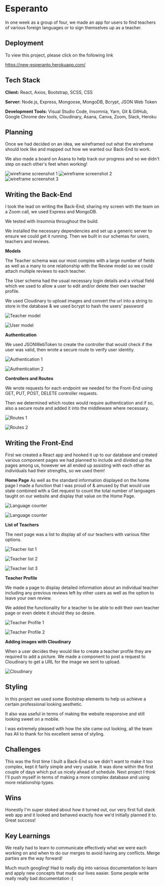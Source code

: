 
# Esperanto

In one week as a group of four, we made an app for users to find teachers of various foreign languages or to sign themselves up as a teacher.


## Deployment

To view this project, please click on the following link

https://new-esperanto.herokuapp.com/
## Tech Stack

**Client:** React, Axios, Bootstrap, SCSS, CSS 

**Server:** Node.js, Express, Mongoose, MongoDB, Bcrypt, JSON Web Token

**Development Tools:** Visual Studio Code, Insomnia, Yarn, Git & GitHub, Google Chrome dev tools, Cloudinary, Asana, Canva, Zoom, Slack, Heroku


## Planning

Once we had decided on an idea, we wireframed out what the wireframe should look like and mapped out how we wanted our Back-End to work.

We also made a board on Asana to help track our progress and so we didn't step on each other's feet when working!

![wireframe screenshot 1](https://i.postimg.cc/Kjmy5yrK/plan2.png)
![wireframe screenshot 2](https://i.postimg.cc/VsFwkdmX/plan3.png)
![wireframe screenshot 3](https://i.postimg.cc/5ypW7kns/plan4.png)
## Writing the Back-End

I took the lead on writing the Back-End; sharing my screen with the team on a Zoom call, we used Express and MongoDB.

We tested with Insomnia throughout the build.

We installed the necessary dependencies and set up a generic server to ensure we could get it running. Then we built in our schemas for users, teachers and reviews.

**Models**

The Teacher schema was our most complex with a large number of fields as well as a many to one relationship with the Review model so we could attach multiple reviews to each teacher.

The User schema had the usual necessary login details and a virtual field which we used to allow a user to edit and/or delete their own teacher profile. 

We used Cloudinary to upload images and convert the url into a string to store in the database & we used bcrypt to hash the users' password

![Teacher model](https://i.postimg.cc/nVmyXMx3/teacher-model.png)

![User model](https://i.postimg.cc/W15KBkm1/user-model.png)

**Authentication**

We used JSONWebToken to create the controller that would check if the user was valid, then wrote a secure route to verify user identity.

![Authentication 1](https://i.postimg.cc/L8vKm7SR/authentication1.png)

![Authentication 2](https://i.postimg.cc/wBbCmm3G/authentication2.png)

**Controllers and Routes**

We wrote requests for each endpoint we needed for the Front-End using GET, PUT, POST, DELETE controller requests.

Then we determined which routes would require authentication and if so, also a secure route and added it into the middleware where necessary.

![Routes 1](https://i.postimg.cc/sDRt7yDs/routes1.png)


![Routes 2](https://i.postimg.cc/sx5qqHmk/routes2.png)

## Writing the Front-End

First we created a React app and hooked it up to our database and created various component pages we had planned to include and divided up the pages among us, however we all ended up assisting with each other as individuals had their strengths, so we used them!

**Home Page** 
As well as the standard information displayed on the home page I made a function that I was proud of & amused by that would use state combined with a Get request to count the total number of languages taught on our website and display that value on the Home Page.

![Language counter](https://i.postimg.cc/hGjFvr4m/countlanguages1.png)

![Language counter](https://i.postimg.cc/SN7HG5J8/countlanguages2.png)

**List of Teachers**

The next page was a list to display all of our teachers with various filter options.

![Teacher list 1](https://i.postimg.cc/MTCgsJ70/teacherlist1.png)

![Teacher list 2](https://i.postimg.cc/CKdtSxJH/teacherlist2.png)

![Teacher list 3](https://i.postimg.cc/QCZnQkD0/teacherlist3.png)

**Teacher Profile**

We made a page to display detailed information about an individual teacher including any previous reviews left by other users as well as the option to leave your own review.

We added the functionality for a teacher to be able to edit their own teacher page or even delete it should they so desire.

![Teacher Profile 1](https://i.postimg.cc/FHr8CZL6/teacherpage1.png)

![Teacher Profile 2](https://i.postimg.cc/bJtBSV7Z/teacherpage2.png)

**Adding images with Cloudinary**

When a user decides they would like to create a teacher profile they are required to add a picture. We made a component to post a request to Cloudinary to get a URL for the image we sent to upload.

![Cloudinary](https://i.postimg.cc/hjzHbtdP/cloudinary.png)

## Styling

In this project we used some Bootstrap elements to help us achieve a certain professional looking aesthetic.

It also was useful in terms of making the website responsive and still looking sweet on a mobile. 

I was extremely pleased with how the site came out looking, all the team has Ali to thank for his excellent sense of styling.

## Challenges

This was the first time I built a Back-End so we didn't want to make it too complex, kept it fairly simple and very usable. It was done within the first couple of days which put us nicely ahead of schedule. Next project I think I'll push myself in terms of making a more complex database and using more relationship types.

## Wins

Honestly I'm super stoked about how it turned out, our very first full stack web app and it looked and behaved exactly how we'd initially planned it to. Great success!

## Key Learnings

We really had to learn to communicate effectively what we were each working on and when to do our merges to avoid having any conflicts. Merge parties are the way forward!

Much much googling! Had to really dig into various documentation to learn and apply new concepts that made our lives easier. Some people write really really bad documentation :(
